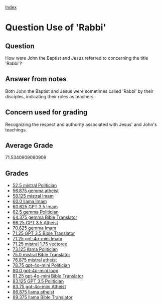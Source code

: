 
[Index](../../index.md)
# Question Use of 'Rabbi'
## Question
How were John the Baptist and Jesus referred to concerning the title 'Rabbi'?

## Answer from notes
Both John the Baptist and Jesus were sometimes called 'Rabbi' by their disciples, indicating their roles as teachers.

## Concern used for grading
Recognizing the respect and authority associated with Jesus' and John's teachings.

## Average Grade
71.5340909090909

## Grades
 * [52.5 mistral Politician](../answers/mistral_Politician/Use_of__Rabbi_.md)
 * [56.875 gemma atheist](../answers/gemma_atheist/Use_of__Rabbi_.md)
 * [58.125 mistral Imam](../answers/mistral_Imam/Use_of__Rabbi_.md)
 * [60.0 llama Imam](../answers/llama_Imam/Use_of__Rabbi_.md)
 * [60.625 GPT 3.5 Imam](../answers/GPT_3.5_Imam/Use_of__Rabbi_.md)
 * [62.5 gemma Politician](../answers/gemma_Politician/Use_of__Rabbi_.md)
 * [64.375 gemma Bible Translator](../answers/gemma_Bible_Translator/Use_of__Rabbi_.md)
 * [66.25 GPT 3.5 Atheist](../answers/GPT_3.5_Atheist/Use_of__Rabbi_.md)
 * [70.625 gemma Imam](../answers/gemma_Imam/Use_of__Rabbi_.md)
 * [71.25 GPT 3.5 Bible Translator](../answers/GPT_3.5_Bible_Translator/Use_of__Rabbi_.md)
 * [71.25 gpt-4o-mini Imam](../answers/gpt-4o-mini_Imam/Use_of__Rabbi_.md)
 * [71.25 mistral 1.75 vectored](../answers/mistral_1.75_vectored/Use_of__Rabbi_.md)
 * [73.125 llama Politician](../answers/llama_Politician/Use_of__Rabbi_.md)
 * [75.0 mistral Bible Translator](../answers/mistral_Bible_Translator/Use_of__Rabbi_.md)
 * [76.875 mistral atheist](../answers/mistral_atheist/Use_of__Rabbi_.md)
 * [78.75 gpt-4o-mini Politician](../answers/gpt-4o-mini_Politician/Use_of__Rabbi_.md)
 * [80.0 gpt-4o-mini loop](../answers/gpt-4o-mini_loop/Use_of__Rabbi_.md)
 * [81.25 gpt-4o-mini Bible Translator](../answers/gpt-4o-mini_Bible_Translator/Use_of__Rabbi_.md)
 * [83.125 GPT 3.5 Politician](../answers/GPT_3.5_Politician/Use_of__Rabbi_.md)
 * [83.75 gpt-4o-mini Atheist](../answers/gpt-4o-mini_Atheist/Use_of__Rabbi_.md)
 * [86.875 llama atheist](../answers/llama_atheist/Use_of__Rabbi_.md)
 * [89.375 llama Bible Translator](../answers/llama_Bible_Translator/Use_of__Rabbi_.md)
